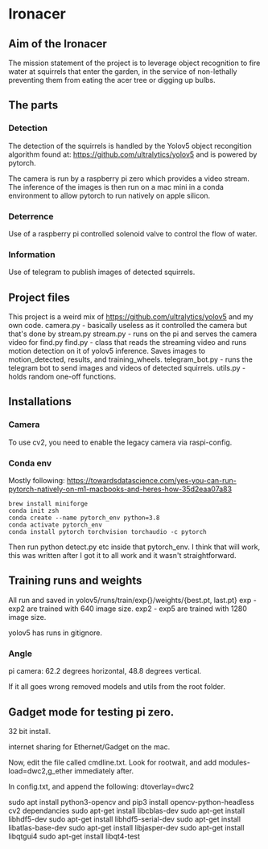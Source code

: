 # Ironacer

## Aim of the Ironacer
The mission statement of the project is to leverage object recognition to fire water at squirrels that enter the 
garden, in the service of non-lethally preventing them from eating the acer tree or digging up bulbs. 

## The parts
### Detection
The detection of the squirrels is handled by the Yolov5 object recongition algorithm found at: 
https://github.com/ultralytics/yolov5 and is powered by pytorch. 

The camera is run by a raspberry pi zero which provides a video stream. The inference of the images is then run on 
a mac mini in a conda environment to allow pytorch to run natively on apple silicon. 

### Deterrence
Use of a raspberry pi controlled solenoid valve to control the flow of water. 

### Information
Use of telegram to publish images of detected squirrels. 

## Project files
This project is a weird mix of https://github.com/ultralytics/yolov5 and my own code. 
camera.py - basically useless as it controlled the camera but that's done by stream.py
stream.py - runs on the pi and serves the camera video for find.py
find.py - class that reads the streaming video and runs motion detection on it of yolov5 inference. Saves images to 
motion_detected, results, and training_wheels. 
telegram_bot.py - runs the telegram bot to send images and videos of detected squirrels. 
utils.py - holds random one-off functions. 

## Installations
### Camera
To use cv2, you need to enable the legacy camera via raspi-config. 

### Conda env
Mostly following: https://towardsdatascience.com/yes-you-can-run-pytorch-natively-on-m1-macbooks-and-heres-how-35d2eaa07a83
```
brew install miniforge
conda init zsh
conda create --name pytorch_env python=3.8
conda activate pytorch_env
conda install pytorch torchvision torchaudio -c pytorch
```
Then run python detect.py etc inside that pytorch_env. 
I think that will work, this was written after I got it to all work and it wasn't straightforward. 


## Training runs and weights
All run and saved in yolov5/runs/train/exp{}/weights/{best.pt, last.pt}
exp - exp2 are trained with 640 image size. 
exp2 - exp5 are trained with 1280 image size. 

yolov5 has runs in gitignore. 


### Angle
pi camera: 62.2 degrees horizontal, 48.8 degrees vertical.


If it all goes wrong
removed models and utils from the root folder.



## Gadget mode for testing pi zero. 
32 bit install. 

internet sharing for Ethernet/Gadget on the mac. 

Now, edit the file called cmdline.txt. Look for rootwait, and add modules-load=dwc2,g_ether immediately after.

In config.txt, and append the following: dtoverlay=dwc2


sudo apt install python3-opencv and pip3 install opencv-python-headless
cv2 dependancies 
sudo apt-get install libcblas-dev
sudo apt-get install libhdf5-dev
sudo apt-get install libhdf5-serial-dev
sudo apt-get install libatlas-base-dev
sudo apt-get install libjasper-dev 
sudo apt-get install libqtgui4 
sudo apt-get install libqt4-test